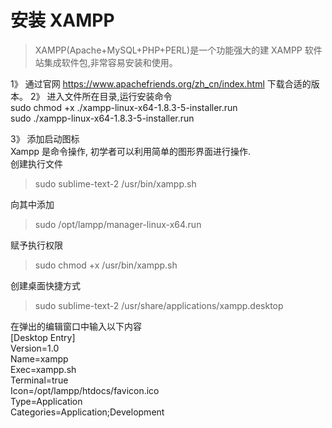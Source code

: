 # 安装 XAMPP
>XAMPP(Apache+MySQL+PHP+PERL)是一个功能强大的建 XAMPP 软件站集成软件包,非常容易安装和使用。

1》 通过官网 https://www.apachefriends.org/zh_cn/index.html 下载合适的版本。
2》 进入文件所在目录,运行安装命令   
    sudo chmod +x ./xampp-linux-x64-1.8.3-5-installer.run   
    sudo ./xampp-linux-x64-1.8.3-5-installer.run

3》 添加启动图标   
Xampp 是命令操作, 初学者可以利用简单的图形界面进行操作.   
创建执行文件   
>sudo sublime-text-2 /usr/bin/xampp.sh

向其中添加
>sudo /opt/lampp/manager-linux-x64.run

赋予执行权限
>sudo chmod +x /usr/bin/xampp.sh

创建桌面快捷方式
>sudo sublime-text-2 /usr/share/applications/xampp.desktop

在弹出的编辑窗口中输入以下内容   
[Desktop Entry]   
Version=1.0   
Name=xampp   
Exec=xampp.sh   
Terminal=true   
Icon=/opt/lampp/htdocs/favicon.ico   
Type=Application   
Categories=Application;Development   